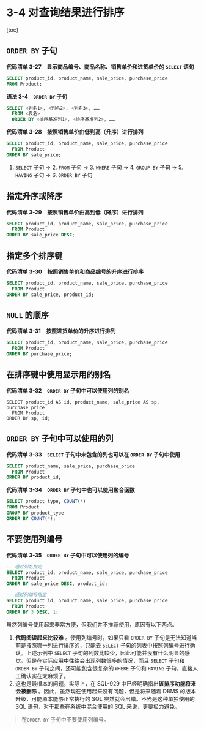 # 3-4 对查询结果进行排序

[toc]

## `ORDER BY` 子句

**代码清单 3-27　显示商品编号、商品名称、销售单价和进货单价的 `SELECT` 语句**

```sql
SELECT product_id, product_name, sale_price, purchase_price
FROM Product;
```

**语法 3-4　`ORDER BY` 子句**

```sql
SELECT <列名1>, <列名2>, <列名3>, ……
  FROM <表名>
  ORDER BY <排序基准列1>, <排序基准列2>, ……
```

**代码清单 3-28　按照销售单价由低到高（升序）进行排列**

```sql
SELECT product_id, product_name, sale_price, purchase_price
  FROM Product
ORDER BY sale_price;
```

1. `SELECT` 子句 → 2. `FROM` 子句 → 3. `WHERE` 子句 → 4. `GROUP BY` 子句 → 5. `HAVING` 子句 → 6. `ORDER BY` 子句

## 指定升序或降序

**代码清单 3-29　按照销售单价由高到低（降序）进行排列**

```SQL
SELECT product_id, product_name, sale_price, purchase_price
  FROM Product
ORDER BY sale_price DESC;
```

## 指定多个排序键

**代码清单 3-30　按照销售单价和商品编号的升序进行排序**

```sql
SELECT product_id, product_name, sale_price, purchase_price
  FROM Product
ORDER BY sale_price, product_id;
```

## `NULL` 的顺序

**代码清单 3-31　按照进货单价的升序进行排列**

```sql
SELECT product_id, product_name, sale_price, purchase_price
  FROM Product
ORDER BY purchase_price;
```

## 在排序键中使用显示用的别名

**代码清单 3-32　`ORDER BY` 子句中可以使用列的别名**

```
SELECT product_id AS id, product_name, sale_price AS sp, purchase_price
  FROM Product
ORDER BY sp, id;
```

## `ORDER BY` 子句中可以使用的列

**代码清单 3-33　`SELECT` 子句中未包含的列也可以在 `ORDER BY` 子句中使用**

```sql
SELECT product_name, sale_price, purchase_price
  FROM Product
ORDER BY product_id;
```

**代码清单 3-34　`ORDER BY` 子句中也可以使用聚合函数**

```sql
SELECT product_type, COUNT(*)
FROM Product
GROUP BY product_type
ORDER BY COUNT(*);
```

## 不要使用列编号

**代码清单 3-35　`ORDER BY` 子句中可以使用列的编号**

```SQL
-- 通过列名指定
SELECT product_id, product_name, sale_price, purchase_price
  FROM Product
ORDER BY sale_price DESC, product_id;

-- 通过列编号指定
SELECT product_id, product_name, sale_price, purchase_price
  FROM Product
ORDER BY 3 DESC, 1;
```

虽然列编号使用起来非常方便，但我们并不推荐使用，原因有以下两点。

1. **代码阅读起来比较难** 。使用列编号时，如果只看 `ORDER BY` 子句是无法知道当前是按照哪一列进行排序的，只能去 `SELECT` 子句的列表中按照列编号进行确认。上述示例中 `SELECT` 子句的列数比较少，因此可能并没有什么明显的感觉。但是在实际应用中往往会出现列数很多的情况，而且 `SELECT` 子句和 `ORDER BY` 子句之间，还可能包含很复杂的 `WHERE` 子句和 `HAVING` 子句，直接人工确认实在太麻烦了。
2. 这也是最根本的问题，实际上，在 SQL-929 中已经明确指出**该排序功能将来会被删除** 。因此，虽然现在使用起来没有问题，但是将来随着 DBMS 的版本升级，可能原本能够正常执行的 SQL 突然就会出错。不光是这种单独使用的 SQL 语句，对于那些在系统中混合使用的 SQL 来说，更要极力避免。

> 在`ORDER BY` 子句中不要使用列编号。